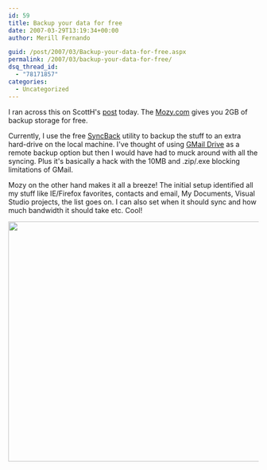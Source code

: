 ```yaml
---
id: 59
title: Backup your data for free
date: 2007-03-29T13:19:34+00:00
author: Merill Fernando

guid: /post/2007/03/Backup-your-data-for-free.aspx
permalink: /2007/03/backup-your-data-for-free/
dsq_thread_id:
  - "78171857"
categories:
  - Uncategorized
---
```

<P>I ran across this on ScottH's <A href="http://www.hanselman.com/blog/OnLosingDataAndAFamilyBackupStrategy.aspx">post</A> today. The&nbsp;<A href="http://www.mozy.com">Mozy.com</A> gives you 2GB of backup storage&nbsp;for free. </P>
<P>Currently, I use the free <A href="http://www.2brightsparks.com/syncback">SyncBack</A>&nbsp;utility to backup the stuff to an extra hard-drive on&nbsp;the local machine. I've thought of using <A href="http://en.wikipedia.org/wiki/GMail_Drive">GMail Drive</A> as a remote backup option but&nbsp;then I would have had to&nbsp;muck around with all the syncing. Plus it's basically a hack with the 10MB and .zip/.exe blocking limitations of GMail.</P>
<P>Mozy on the other hand makes it all a breeze! The initial setup identified all my stuff like IE/Firefox favorites, contacts and email, My Documents, Visual Studio projects, the list goes on. I can also set when it should sync and how much bandwidth it should take etc. Cool!</P>
<P><A href="http://www.merill.net/wp-content/uploads/binary/Backupyourdataforfree_7607/MozyScreenshot3.jpg" atomicselection="true"><IMG height=483 src="http://www.merill.net/wp-content/uploads/binary/Backupyourdataforfree_7607/MozyScreenshot_thumb1.jpg" width=685 border="0"></A></P>